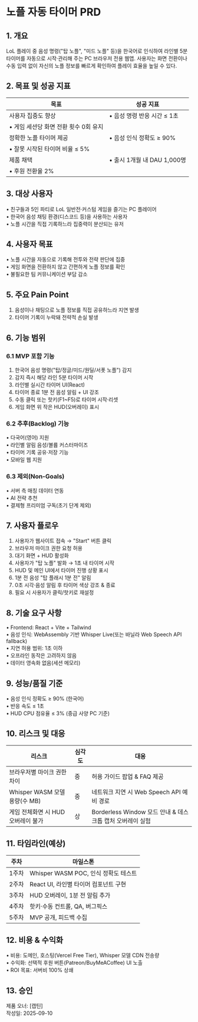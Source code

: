 # 노플 자동 타이머 PRD

## 1. 개요
LoL 플레이 중 음성 명령("탑 노플", "미드 노플" 등)을 한국어로 인식하여 라인별 5분 타이머를 자동으로 시작‧관리해 주는 PC 브라우저 전용 웹앱. 사용자는 화면 전환이나 수동 입력 없이 자신의 노플 정보를 빠르게 확인하여 플레이 효율을 높일 수 있다.

## 2. 목표 및 성공 지표
| 목표 | 성공 지표 |
|------|-----------|
|사용자 집중도 향상| • 음성 명령 반응 시간 ≤ 1초  
• 게임 세션당 화면 전환 횟수 0회 유지|
|정확한 노플 타이머 제공| • 음성 인식 정확도 ≥ 90%  
• 잘못 시작된 타이머 비율 ≤ 5%|
|제품 채택| • 출시 1개월 내 DAU 1,000명  
• 후원 전환율 2%|

## 3. 대상 사용자
• 친구들과 5인 파티로 LoL 일반전·커스텀 게임을 즐기는 PC 플레이어  
• 한국어 음성 채팅 환경(디스코드 등)을 사용하는 사용자  
• 노플 시간을 직접 기록하느라 집중력이 분산되는 유저

## 4. 사용자 목표
• 노플 시간을 자동으로 기록해 전투와 전략 판단에 집중  
• 게임 화면을 전환하지 않고 간편하게 노플 정보를 확인  
• 불필요한 팀 커뮤니케이션 부담 감소

## 5. 주요 Pain Point
1. 음성이나 채팅으로 노플 정보를 직접 공유하느라 지연 발생  
2. 타이머 기록이 누락돼 전략적 손실 발생

## 6. 기능 범위
### 6.1 MVP 포함 기능
1. 한국어 음성 명령("탑/정글/미드/원딜/서폿 노플") 감지  
2. 감지 즉시 해당 라인 5분 타이머 시작  
3. 라인별 실시간 타이머 UI(React)  
4. 타이머 종료 1분 전 음성 알림 + UI 강조  
5. 수동 클릭 또는 핫키(F1~F5)로 타이머 시작·리셋  
6. 게임 화면 위 작은 HUD(오버레이) 표시

### 6.2 추후(Backlog) 기능
• 다국어(영어) 지원  
• 라인별 알림 음성/볼륨 커스터마이즈  
• 타이머 기록 공유·저장 기능  
• 모바일 웹 지원

### 6.3 제외(Non-Goals)
• 서버 측 매칭 데이터 연동  
• AI 전략 추천  
• 결제형 프리미엄 구독(초기 단계 제외)

## 7. 사용자 플로우
1. 사용자가 웹사이트 접속 → "Start" 버튼 클릭  
2. 브라우저 마이크 권한 요청 허용  
3. 대기 화면 + HUD 활성화  
4. 사용자가 "탑 노플" 발화 → 1초 내 타이머 시작  
5. HUD 및 메인 UI에서 타이머 진행 상황 표시  
6. 1분 전 음성 "탑 플래시 1분 전" 알림  
7. 0초 시각·음성 알림 후 타이머 색상 강조 & 종료  
8. 필요 시 사용자가 클릭/핫키로 재설정

## 8. 기술 요구 사항
• Frontend: React + Vite + Tailwind  
• 음성 인식: WebAssembly 기반 Whisper Live(또는 바닐라 Web Speech API fallback)  
• 지연 허용 범위: 1초 이하  
• 오프라인 동작은 고려하지 않음  
• 데이터 영속화 없음(세션 메모리)

## 9. 성능/품질 기준
• 음성 인식 정확도 ≥ 90% (한국어)  
• 반응 속도 ≤ 1초  
• HUD CPU 점유율 ≤ 3% (중급 사양 PC 기준)

## 10. 리스크 및 대응
| 리스크 | 심각도 | 대응 |
|---------|--------|------|
|브라우저별 마이크 권한 차이|중|허용 가이드 팝업 & FAQ 제공|
|Whisper WASM 모델 용량(수 MB)|중|네트워크 지연 시 Web Speech API 예비 경로|
|게임 전체화면 시 HUD 오버레이 불가|상|Borderless Window 모드 안내 & 데스크톱 캡처 오버레이 실험|

## 11. 타임라인(예상)
| 주차 | 마일스톤 |
|------|-----------|
|1주차|Whisper WASM POC, 인식 정확도 테스트|
|2주차|React UI, 라인별 타이머 컴포넌트 구현|
|3주차|HUD 오버레이, 1분 전 알림 추가|
|4주차|핫키·수동 컨트롤, QA, 버그픽스|
|5주차|MVP 공개, 피드백 수집|

## 12. 비용 & 수익화
• 비용: 도메인, 호스팅(Vercel Free Tier), Whisper 모델 CDN 전송량  
• 수익화: 선택적 후원 버튼(Patreon/BuyMeACoffee) UI 노출  
• ROI 목표: 서버비 100% 상쇄

## 13. 승인
제품 오너: [캡틴]  
작성일: 2025-09-10